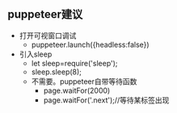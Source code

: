 ## puppeteer建议

- 打开可视窗口调试
    - puppeteer.launch({headless:false})
- 引入sleep
    - let sleep=require('sleep');
    - sleep.sleep(8);
    - 不需要。puppeteer自带等待函数
        - page.waitFor(2000)
        - page.waitFor('.next');//等待某标签出现